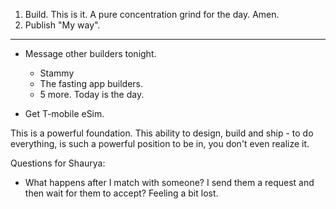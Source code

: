 1. Build. This is it. A pure concentration grind for the day. Amen.
2. Publish "My way".
---
- Message other builders tonight.
	- Stammy
	- The fasting app builders.
	- 5 more. Today is the day.

- Get T-mobile eSim.

This is a powerful foundation. This ability to design, build and ship - to do everything, is such a powerful position to be in, you don't even realize it.

Questions for Shaurya:
- What happens after I match with someone? I send them a request and then wait for them to accept? Feeling a bit lost.